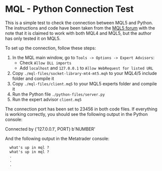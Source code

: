 # MQL - Python Connection Test

This is a simple test to check the connection between MQL5 and Python. The instructions and code have been taken from the [MQL5 forum](https://www.mql5.com/en/blogs/post/706665) with the note that it is claimed to work with both MQL4 and MQL5, but the author has only tested it on MQL5.

To set up the connection, follow these steps:

1. In the MQL main window, go to `Tools -> Options -> Expert Advisors`:
   - Check `Allow DLL imports`
   - Add `localhost` and `127.0.0.1` to `Allow WebRequest for listed URL`
2. Copy `./mql-files/socket-library-mt4-mt5.mqh` to your MQL4/5 include folder and compile it
3. Copy `./mql-files/client.mq5` to your MQL5 experts folder and compile it
4. Run the Python file `./python-files/server.py`
5. Run the expert advisor `client.mq5`

The connection port has been set to 23456 in both code files. If everything is working correctly, you should see the following output in the Python console:

Connected by ('127.0.0.1', PORT)
b'NUMBER'


And the following output in the Metatrader console:

```
  what's up in mql ?
  what's up in mql ?
  .
  .
  .